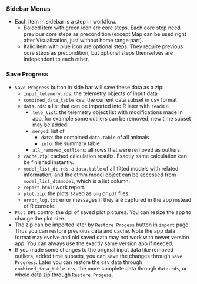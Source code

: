 ### Sidebar Menus
- Each item in sidebar is a step in workflow.
  - Bolded item with green icon are core steps. Each core step need previous core steps as precondition (except Map can be used right after Visualization, just without home range part).
  - Italic item with blue icon are optional steps. They require previous core steps as precondition, but optional steps themselves are independent to each other.

### Save Progress
- `Save Progress` button in side bar will save these data as a zip:
  - `input_telemery.rds`: the telemetry objects of input data
  - `combined_data_table.csv`: the current data subset in csv format
  - `data.rds`: a list that can be imported into R later with `readRDS`
    - `tele_list`: the telemetry object list with modifications made in app, for example some outliers can be removed, new time subset may be added.
    - `merged`: list of
      - `data`: the combined `data.table` of all animals
      - `info`: the summary table
    - `all_removed_outliers`: all rows that were removed as outliers.
  - `cache.zip`: cached calculation results. Exactly same calculation can be finished instantly.
  - `model_list_dt.rds`: a `data.table` of all fitted models with related information, and the ctmm model object can be accessed from `model_list_dt$model`, which is a list column.
  - `report.html`: work report.
  - `plot.zip`: the plots saved as `png` or `pdf` files.
  - `error_log.txt` error messages if they are captured in the app instead of R console.
- `Plot DPI` control the dpi of saved plot pictures. You can resize the app to change the plot size.
- The zip can be imported later by `Restore Progess` button in `import` page. Thus you can restore previoius data and cache. Note the app data format may evolve and old saved data may not work with newer version app. You can always use the exactly same version app if needed.
- If you made some changes to the original input data like removed outliers, added time subsets, you can save the changes through `Save Progress`. Later you can restore the csv data through `combined_data_table.csv`, the more complete data through `data.rds`, or whole data zip through `Restore Progess`.

